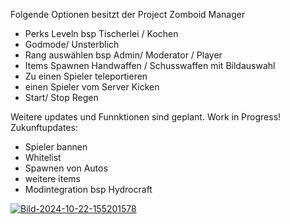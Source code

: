Folgende Optionen besitzt  der Project Zomboid Manager


- Perks Leveln bsp Tischerlei / Kochen
- Godmode/ Unsterblich
- Rang auswählen bsp Admin/ Moderator / Player
- Items Spawnen
    Handwaffen / Schusswaffen mit Bildauswahl
- Zu einen Spieler teleportieren
- einen Spieler vom Server Kicken
- Start/ Stop Regen

Weitere updates und Funnktionen sind geplant. Work in Progress!
Zukunftupdates:

- Spieler bannen
- Whitelist
- Spawnen von Autos
- weitere items
- Modintegration bsp Hydrocraft

<a href="https://ibb.co/LR8pf0v"><img src="https://i.ibb.co/mTGz7RS/Bild-2024-10-22-155201578.png" alt="Bild-2024-10-22-155201578" border="0" /></a>
